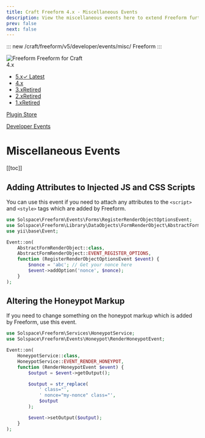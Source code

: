 ```yaml
---
title: Craft Freeform 4.x - Miscellaneous Events
description: View the miscellaneous events here to extend Freeform further.
prev: false
next: false
---
```


<meta property="og:image" content="https://docs.solspace.com/extras/social/craft/freeform/freeform.png" />

::: new /craft/freeform/v5/developer/events/misc/
Freeform
:::

<div id="pr-heading">
    <img src="https://docs.solspace.com/extras/icons/products/freeform-icon.png" alt="Freeform" class="pr-image">
    <span class="pr-name">Freeform</span>
    <span class="pr-category">for Craft</span>
    <div class="pr-v-wrapper">
        <div class="pr-v">
            <span class="pr-v-v">4.x</span>
            <span class="pr-v-arrow arrow down"></span>
        </div>
        <ul class="pr-v-list">
            <li><a href="/craft/freeform/v5/">5.x<span class="pr-v-type pr-latest">✓ Latest</span></a></li>
            <li><a href="/craft/freeform/v4/">4.x</a></li>
            <li><a href="/craft/freeform/v3/">3.x<span class="pr-v-type pr-retired">Retired</span></a></li>
            <li><a href="/craft/freeform/v2/">2.x<span class="pr-v-type pr-retired">Retired</span></a></li>
            <li><a href="/craft/freeform/v1/">1.x<span class="pr-v-type pr-retired">Retired</span></a></li>
        </ul>
    </div>
    <div class="pr-buy">
        <a href="https://plugins.craftcms.com/freeform" class="button button-blue"><span class="external-url">Plugin Store</span></a>
    </div>
</div>

<span class="page-section"><a href="/craft/freeform/v4/developer/events/">Developer Events</a></span>

# Miscellaneous Events


[[toc]]


## Adding Attributes to Injected JS and CSS Scripts

You can use this event if you need to attach any attributes to the `<script>` and `<style>` tags which are added by Freeform.

```php
use Solspace\Freeform\Events\Forms\RegisterRenderObjectOptionsEvent;
use Solspace\Freeform\Library\DataObjects\FormRenderObject\AbstractFormRenderObject;
use yii\base\Event;

Event::on(
    AbstractFormRenderObject::class,
    AbstractFormRenderObject::EVENT_REGISTER_OPTIONS,
    function (RegisterRenderObjectOptionsEvent $event) {
        $nonce = 'abc'; // Get your nonce here
        $event->addOption('nonce', $nonce);
    }
);
```


## Altering the Honeypot Markup

If you need to change something on the honeypot markup which is added by Freeform, use this event.

```php
use Solspace\Freeform\Services\HoneypotService;
use Solspace\Freeform\Events\Honeypot\RenderHoneypotEvent;

Event::on(
    HoneypotService::class,
    HoneypotService::EVENT_RENDER_HONEYPOT,
    function (RenderHoneypotEvent $event) {
        $output = $event->getOutput();

        $output = str_replace(
            ' class="',
            ' nonce="my-nonce" class="',
            $output
        );

        $event->setOutput($output);
    }
);
```
